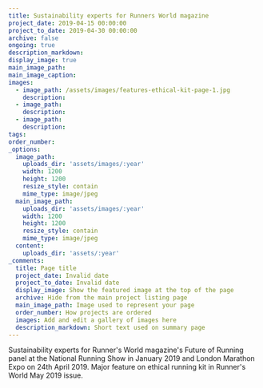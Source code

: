 ```yaml
---
title: Sustainability experts for Runners World magazine
project_date: 2019-04-15 00:00:00
project_to_date: 2019-04-30 00:00:00
archive: false
ongoing: true
description_markdown:
display_image: true
main_image_path:
main_image_caption:
images:
  - image_path: /assets/images/features-ethical-kit-page-1.jpg
    description:
  - image_path:
    description:
  - image_path:
    description:
tags:
order_number:
_options:
  image_path:
    uploads_dir: 'assets/images/:year'
    width: 1200
    height: 1200
    resize_style: contain
    mime_type: image/jpeg
  main_image_path:
    uploads_dir: 'assets/images/:year'
    width: 1200
    height: 1200
    resize_style: contain
    mime_type: image/jpeg
  content:
    uploads_dir: 'assets/:year'
_comments:
  title: Page title
  project_date: Invalid date
  project_to_date: Invalid date
  display_image: Show the featured image at the top of the page
  archive: Hide from the main project listing page
  main_image_path: Image used to represent your page
  order_number: How projects are ordered
  images: Add and edit a gallery of images here
  description_markdown: Short text used on summary page
---
```


Sustainability experts for Runner's World magazine's Future of Running panel at the National Running Show in January 2019 and London Marathon Expo on 24th April 2019. Major feature on ethical running kit in Runner's World May 2019 issue.